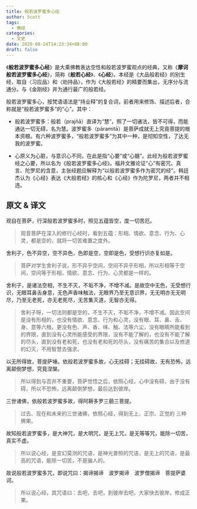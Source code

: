 ```yaml
---
title: 般若波罗蜜多心经
author: Scott
tags:
  - 佛经
categories: 
  - 文史
date: 2020-08-24T14:23:34+08:00
draft: false
---
```


《**般若波罗蜜多心经**》是大乘佛教表达空性和般若波罗蜜观点的经典，又称《**摩诃般若波罗蜜多心经**》，简称《**般若心经**》、《**心经**》。本经是《大品般若经》的别生经，取自〈习应品〉和〈劝持品〉，作为《大般若经》的精要而集出，无序分与流通分。与《金刚经》并为通行最广的般若经。

<!-- more -->

般若波罗蜜多心，按梵语语法是“持业释”的复合词，前者用来修饰、描述后者，合称就是“般若波罗蜜多”的“心”。其中：

* 般若波罗蜜多：般若（prajñā）直译为“慧”，照了一切诸法，皆不可得，而能通达一切无碍，名为慧。波罗蜜多（pāramitā）是菩萨成就无上究竟菩提的根本资粮。有六种波罗蜜多，“般若波罗蜜多”为其中一种，是彻知空性，了达无我的波罗蜜。

* 心原义为心脏，与意识心不同，在此是指“心要”或“心髓”。此经为般若波罗蜜经之心要，所以名为《般若波罗蜜多心经》。福井文雅论证“心”有密咒、真言、陀罗尼的含意，主张经题应解释为“以般若波罗蜜多作为密咒的经”。韩廷杰认为《心经》表达《大般若经》的核心和《心经》作为陀罗尼，两者并不相违。

## 原文 & 译文

观自在菩萨，行深般若波罗蜜多时，照见五蕴皆空，度一切苦厄。

> 观音菩萨在深入的修行心经时，看到五蕴：形相、情欲、意念、行为、心灵，都是空的，就将一切苦难置之度外。



舍利子，色不异空，空不异色，色即是空，空即是色，受想行识亦复如是。

> 菩萨对学生舍利子说，形不异乎空间，空间不异乎形相，所以形相等于空间，空间等于形相，情欲、意念、行为、心灵都是一样的。



舍利子，是诸法空相，不生不灭，不垢不净，不增不减。是故空中无色，无受想行识，无眼耳鼻舌身意，无色声香味触法，无眼界乃至无意识界，无无明亦无无明尽，乃至无老死，亦无老死尽，无苦集灭道，无智亦无得。

> 舍利子呀，一切法则都是空的，不生不灭，不垢不净，不增不减。因此空间是没有形相的，也没有情欲、意念、行为和心灵，没有眼、耳、鼻、舌、身、意等六根。更没有色、声、香、味、触、法等六尘，没有眼睛所能看到的界限，直到没有心灵所能感受的界限，没有不能了解的，也没有不能了解的尽头，直到没有老和死，也没有老和死的尽头，没有痛苦的集合以及修道的幻灭，不用智慧去强求。



以无所得故，菩提萨埵。依般若波罗蜜多故，心无挂碍；无挂碍故，无有恐怖，远离颠倒梦想，究竟涅槃。

> 所以得到与否并不重要，菩萨觉悟之后，依照心经，心中没有碍，由于没有碍，所以不恐怖，远离颠倒梦想，最后达到彼岸。



三世诸佛，依般若波罗蜜多故，得阿耨多罗三藐三菩提。

> 过去、现在和未来的三世诸佛，依照心经，得到无上、正宗、正觉的 三种佛果。



故知般若波罗蜜多，是大神咒，是大明咒，是无上咒，是无等等咒，能除一切苦，真实不虚。

> 所以说心经，是变幻莫测的咒语，是神光普照的咒语，是无上的咒语，是最高的咒语，能除一切苦，不是骗人的。



故说般若波罗蜜多咒，即说咒曰：揭谛揭谛　波罗揭谛　波罗僧揭谛　菩提萨婆诃。

> 所以说心经，其咒语曰：去吧，去吧，到彼岸去吧，大家快去彼岸，修成正果。
